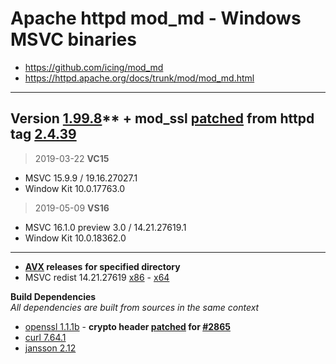 # Apache httpd mod_md - Windows MSVC binaries #
- https://github.com/icing/mod_md
- https://httpd.apache.org/docs/trunk/mod/mod_md.html

----
## Version [1.99.8](https://github.com/icing/mod_md/tree/v1.1.19)** + mod_ssl [patched](https://github.com/icing/mod_md/blob/master/patches/mod_ssl_md2-2.4.x.diff) from httpd tag [2.4.39](https://github.com/apache/httpd/tree/2.4.39)   
> 
> 2019-03-22   **VC15**
- MSVC 15.9.9 / 19.16.27027.1
- Window Kit 10.0.17763.0
>
> 2019-05-09 **VS16**
- MSVC 16.1.0 preview 3.0 / 14.21.27619.1
- Window Kit 10.0.18362.0  
----
- **[AVX](https://msdn.microsoft.com/fr-fr/library/jj620901.aspx) releases** __for specified directory__
- MSVC redist 14.21.27619 [x86](https://download.visualstudio.microsoft.com/download/pr/59e7fad0-c074-49e8-a815-77cb7083f910/9d4c6916d07433832c836646e65e81df/vc_redist.x86.exe) - [x64](https://download.visualstudio.microsoft.com/download/pr/b28932f6-8d79-46f1-8385-e0a8bdf3c1e0/1adf822fa2d810d2c736bf97efe84e34/vc_redist.x64.exe)

**Build Dependencies**  
*All dependencies are built from sources in the same context*
 - [openssl 1.1.1b](https://github.com/openssl/openssl/tree/OpenSSL_1_1_1b) - __crypto header [patched](https://github.com/openssl/openssl/commit/ef45aa14c5af024fcb8bef1c9007f3d1c115bd85) for [#2865](https://github.com/openssl/openssl/issues/2865)__
 - [curl 7.64.1](https://github.com/curl/curl/tree/curl-7_64_1)  
 - [jansson 2.12](https://github.com/akheron/jansson/tree/v2.12)
